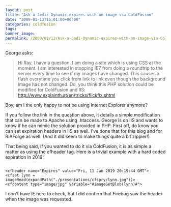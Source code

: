 ```yaml
---
layout: post
title: "Ask a Jedi: Dynamic expires with an image via ColdFusion"
date: "2009-01-13T15:01:00+06:00"
categories: coldfusion 
tags: 
banner_image: 
permalink: /2009/01/13/Ask-a-Jedi-Dynamic-expires-with-an-image-via-ColdFusion
---
```


George asks:

<blockquote>
<p>
Hi Ray, I have a question.  I am doing a site which is using CSS at the moment.  I am interested in stopping IE7 from doing a roundtrip to the server every time to see if my images have changed.  This causes a flash everytime you click from link to link even though the background image has not changed.  Do, you think this PHP solution could be modified for ColdFusion and IIS: <a href="http://www.explainth.at/en/tricks/flickfix.shtml">http://www.explainth.at/en/tricks/flickfix.shtml</a>
</p>
</blockquote>

Boy, am I the only happy to not be using Internet Explorer anymore?
<!--more-->
If you follow the link in the question above, it details a simple modification that can be made to Apache using .htaccess. George is on IIS and wants to know if he can mimic the solution provided in PHP. First off, do know you can set expiration headers in IIS as well. I've done that for this blog and for RIAForge as well. (And it did seem to make things quite a bit zippier!) 

That being said, if you wanted to do it via ColdFusion, it is as simple a matter as using the cfheader tag. Here is a trivial example with a hard coded expiration in 2019:

<code>
&lt;cfheader name="Expires" value="Fri, 11 Jan 2019 20:19:44 GMT"&gt;
&lt;cfset lynn = imageRead(expandPath("./presentations/cfspry/lynn.jpg"))&gt;
&lt;cfcontent type="image/jpg" variable="#imageGetBlob(lynn)#"&gt;
</code>

I don't have IE here to check, but I did confirm that Firebug saw the header when the image was requested.